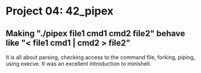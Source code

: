 # Project 04: 42_pipex

## Making "./pipex file1 cmd1 cmd2 file2" behave like "&lt; file1 cmd1 | cmd2 > file2"

It is all about parsing, checking access to the command file, forking, piping, using execve.
It was an excellent introduction to minishell.
